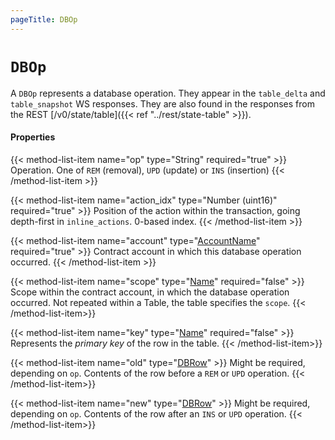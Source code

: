 ```yaml
---
pageTitle: DBOp
---
```


# `DBOp`

A `DBOp` represents a database operation.  They appear in the `table_delta` and `table_snapshot` WS responses. They are also found in the responses from the REST [/v0/state/table]({{< ref "../rest/state-table" >}}).

#### Properties

{{< method-list-item name="op" type="String" required="true" >}}
  Operation. One of `REM` (removal), `UPD` (update) or `INS` (insertion)
{{< /method-list-item >}}

{{< method-list-item name="action_idx" type="Number (uint16)" required="true" >}}
  Position of the action within the transaction, going depth-first in `inline_actions`. 0-based index.
{{< /method-list-item >}}

{{< method-list-item name="account" type="[AccountName](/eosio/public-apis/reference/types/accountname)" required="true" >}}
  Contract account in which this database operation occurred.
{{< /method-list-item >}}

{{< method-list-item name="scope" type="[Name](/eosio/public-apis/reference/types/name)" required="false" >}}
  Scope within the contract account, in which the database operation occurred. Not repeated within a Table, the table specifies the `scope`.
{{< /method-list-item>}}

{{< method-list-item name="key" type="[Name](/eosio/public-apis/reference/types/name)" required="false" >}}
  Represents the *primary key* of the row in the table.
{{< /method-list-item>}}

{{< method-list-item name="old" type="[DBRow](/eosio/public-apis/reference/types/dbrow)" >}}
  Might be required, depending on `op`. Contents of the row before a `REM` or `UPD` operation.
{{< /method-list-item>}}

{{< method-list-item name="new" type="[DBRow](/eosio/public-apis/reference/types/dbrow)" >}}
  Might be required, depending on `op`. Contents of the row after an `INS` or `UPD` operation.
{{< /method-list-item>}}
